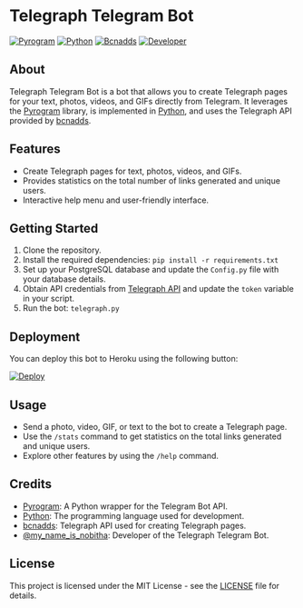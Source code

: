 # Telegraph Telegram Bot

[![Pyrogram](https://img.shields.io/badge/Powered%20By-Pyrogram-blue)](https://pyrogram.org)
[![Python](https://img.shields.io/badge/Language-Python-brightgreen)](https://www.python.org/)
[![Bcnadds](https://img.shields.io/badge/Telegraph%20API-bcnadds-red)](https://github.com/bcncalling/bcnadds)
[![Developer](https://img.shields.io/badge/Developed%20By-%40my_name_is_nobitha-brightgreen)](https://t.me/my_name_is_nobitha)

## About

Telegraph Telegram Bot is a bot that allows you to create Telegraph pages for your text, photos, videos, and GIFs directly from Telegram. It leverages the [Pyrogram](https://pyrogram.org/) library, is implemented in [Python](https://www.python.org/), and uses the Telegraph API provided by [bcnadds](https://github.com/bcncalling/bcnadds).

## Features

- Create Telegraph pages for text, photos, videos, and GIFs.
- Provides statistics on the total number of links generated and unique users.
- Interactive help menu and user-friendly interface.

## Getting Started

1. Clone the repository.
2. Install the required dependencies: `pip install -r requirements.txt`
3. Set up your PostgreSQL database and update the `Config.py` file with your database details.
4. Obtain API credentials from [Telegraph API](https://telegra.ph/api) and update the `token` variable in your script.
5. Run the bot: `telegraph.py`

## Deployment

You can deploy this bot to Heroku using the following button:

[![Deploy](https://www.herokucdn.com/deploy/button.svg)](https://heroku.com/deploy?template=https://github.com/TG-BOTSNETWORK/tgtelegraphbot)


## Usage

- Send a photo, video, GIF, or text to the bot to create a Telegraph page.
- Use the `/stats` command to get statistics on the total links generated and unique users.
- Explore other features by using the `/help` command.

## Credits

- [Pyrogram](https://pyrogram.org/): A Python wrapper for the Telegram Bot API.
- [Python](https://www.python.org/): The programming language used for development.
- [bcnadds](https://github.com/bcncalling/bcnadds): Telegraph API used for creating Telegraph pages.
- [@my_name_is_nobitha](https://t.me/my_name_is_nobitha): Developer of the Telegraph Telegram Bot.

## License

This project is licensed under the MIT License - see the [LICENSE](LICENSE) file for details.
